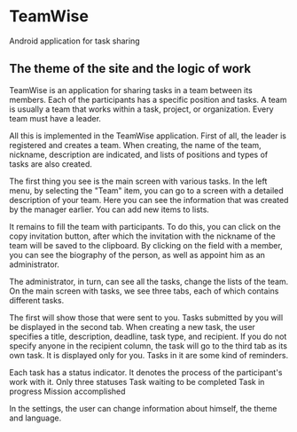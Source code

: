 # TeamWise
Android application for task sharing

## The theme of the site and the logic of work
TeamWise is an application for sharing tasks in a team between its members. Each of the participants has a specific position and tasks.
A team is usually a team that works within a task, project, or organization. Every team must have a leader.

All this is implemented in the TeamWise application. First of all, the leader is registered and creates a team. When creating, the name of the team, nickname, description are indicated, and lists of positions and types of tasks are also created.

The first thing you see is the main screen with various tasks. In the left menu, by selecting the "Team" item, you can go to a screen with a detailed description of your team. Here you can see the information that was created by the manager earlier. You can add new items to lists.

It remains to fill the team with participants. To do this, you can click on the copy invitation button, after which the invitation with the nickname of the team will be saved to the clipboard.
By clicking on the field with a member, you can see the biography of the person, as well as appoint him as an administrator.

The administrator, in turn, can see all the tasks, change the lists of the team. On the main screen with tasks, we see three tabs, each of which contains different tasks.

The first will show those that were sent to you. Tasks submitted by you will be displayed in the second tab. When creating a new task, the user specifies a title, description, deadline, task type, and recipient. If you do not specify anyone in the recipient column, the task will go to the third tab as its own task. It is displayed only for you. Tasks in it are some kind of reminders.

Each task has a status indicator. It denotes the process of the participant's work with it.
Only three statuses
Task waiting to be completed
Task in progress
Mission accomplished

In the settings, the user can change information about himself, the theme and language.
